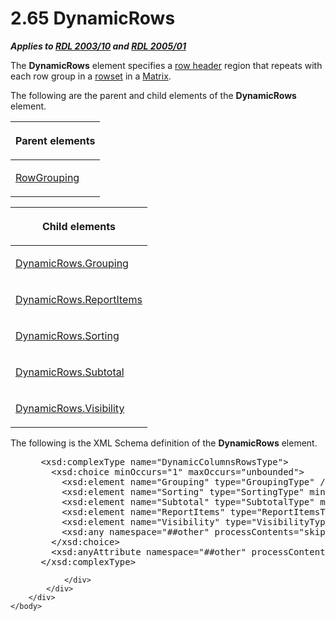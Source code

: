 <html dir="LTR" xmlns:mshelp="http://msdn.microsoft.com/mshelp" xmlns:ddue="http://ddue.schemas.microsoft.com/authoring/2003/5" xmlns:xlink="http://www.w3.org/1999/xlink" xmlns:tool="http://www.microsoft.com/tooltip">
    <head>
        <meta http-equiv="Content-Type" content="text/html; CHARSET=utf-8"></meta>
        <meta name="save" content="history"></meta>
        <title>2.65 DynamicRows</title>
        <xml>
            <mshelp:toctitle title="2.65 DynamicRows"></mshelp:toctitle>
            <mshelp:rltitle title="[MS-RDL]: DynamicRows"></mshelp:rltitle>
            <mshelp:keyword index="A" term="ae8d4d93-e1d0-4379-ac48-4744a347f9db"></mshelp:keyword>
            <mshelp:attr name="DCSext.ContentType" value="open specification"></mshelp:attr>
            <mshelp:attr name="AssetID" value="ae8d4d93-e1d0-4379-ac48-4744a347f9db"></mshelp:attr>
            <mshelp:attr name="TopicType" value="kbRef"></mshelp:attr>
            <mshelp:attr name="DCSext.Title" value="[MS-RDL]: DynamicRows" />
        </xml>
    </head>
    <body>
        <div id="header">
            <h1 class="heading">2.65 DynamicRows</h1>
        </div>
        <div id="mainSection">
            <div id="mainBody">
                <div id="allHistory" class="saveHistory"></div>
                <div id="sectionSection0" class="section" name="collapseableSection">
                    

<p><b><i>Applies to </i></b><a href="a7e2ad00-07c8-4f6d-80ab-3ad55df7b233.md"><b><i>RDL 2003/10</i></b></a><b>
<i>and </i></b><a href="3ebe2912-4958-4832-b391-cad1f5e13338.md"><b><i>RDL 2005/01</i></b></a></p>

<p>The <b>DynamicRows</b> element specifies a <a href="b2482b3f-74ab-4ca8-a9e5-c07955011743.md#gt_4a2f606e-7699-46fb-bc95-82a9e6dae94f">row header</a> region that
repeats with each row group in a <a href="b2482b3f-74ab-4ca8-a9e5-c07955011743.md#gt_43e5a26f-e51f-4f1e-9818-e70bcb25de35">rowset</a> in a <a href="25419c0a-c7c6-43d7-8ca5-1af842666dcb.md">Matrix</a>.</p>

<p>The following are the parent and child elements of the <b>DynamicRows</b>
element.</p>

<table>
 <thead>
  <tr>
   <th>
   <p>Parent elements</p>
   </th>
  </tr>
 </thead>
 <tr>
  <td>
  <p><a href="b5d38fa6-6490-4b26-8e9d-dcd9571a6378.md">RowGrouping</a></p>
  </td>
 </tr>
</table>

<p> </p>

<table>
 <thead>
  <tr>
   <th>
   <p>Child elements</p>
   </th>
  </tr>
 </thead>
 <tr>
  <td>
  <p><a href="c7c53091-a972-47c8-af3e-da2df1eb089f.md">DynamicRows.Grouping</a></p>
  </td>
 </tr>
 <tr>
  <td>
  <p><a href="aa81d18f-20d8-4cd0-b611-4342cef27889.md">DynamicRows.ReportItems</a></p>
  </td>
 </tr>
 <tr>
  <td>
  <p><a href="111b843d-8327-495a-97db-4ab20d3c2803.md">DynamicRows.Sorting</a></p>
  </td>
 </tr>
 <tr>
  <td>
  <p><a href="227b6ebb-6233-41c0-bd8b-294524b32464.md">DynamicRows.Subtotal</a></p>
  </td>
 </tr>
 <tr>
  <td>
  <p><a href="1d1d752d-f776-41a5-9c1b-c50a701a66f7.md">DynamicRows.Visibility</a></p>
  </td>
 </tr>
</table>

<p>The following is the XML Schema definition of the <b>DynamicRows</b>
element.</p>

<dl>
<dd>
<div><pre> &lt;xsd:complexType name=&quot;DynamicColumnsRowsType&quot;&gt;
   &lt;xsd:choice minOccurs=&quot;1&quot; maxOccurs=&quot;unbounded&quot;&gt;
     &lt;xsd:element name=&quot;Grouping&quot; type=&quot;GroupingType&quot; /&gt;
     &lt;xsd:element name=&quot;Sorting&quot; type=&quot;SortingType&quot; minOccurs=&quot;0&quot; /&gt;
     &lt;xsd:element name=&quot;Subtotal&quot; type=&quot;SubtotalType&quot; minOccurs=&quot;0&quot; /&gt;
     &lt;xsd:element name=&quot;ReportItems&quot; type=&quot;ReportItemsType&quot; /&gt;
     &lt;xsd:element name=&quot;Visibility&quot; type=&quot;VisibilityType&quot; minOccurs=&quot;0&quot; /&gt;
     &lt;xsd:any namespace=&quot;##other&quot; processContents=&quot;skip&quot; /&gt;
   &lt;/xsd:choice&gt;
   &lt;xsd:anyAttribute namespace=&quot;##other&quot; processContents=&quot;skip&quot; /&gt;
 &lt;/xsd:complexType&gt;
</pre></div>
</dd></dl>


                </div>
            </div>
        </div>
    </body>
</html>